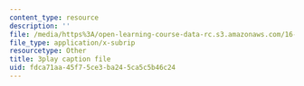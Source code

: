 ```yaml
---
content_type: resource
description: ''
file: /media/https%3A/open-learning-course-data-rc.s3.amazonaws.com/16-90-computational-methods-in-aerospace-engineering-spring-2014/fdca71aa45f75ce3ba245ca5c5b46c24_8ulQDwKTBOc.vtt
file_type: application/x-subrip
resourcetype: Other
title: 3play caption file
uid: fdca71aa-45f7-5ce3-ba24-5ca5c5b46c24
---
```

